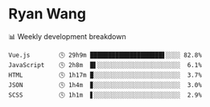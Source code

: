 # Ryan Wang

 <!-- waka-box start -->
📊 Weekly development breakdown
```text
Vue.js        🕓 29h9m ████████████████████▋░░░░ 82.8%
JavaScript    🕓 2h8m  █▌░░░░░░░░░░░░░░░░░░░░░░░  6.1%
HTML          🕓 1h17m ▉░░░░░░░░░░░░░░░░░░░░░░░░  3.7%
JSON          🕓 1h4m  ▊░░░░░░░░░░░░░░░░░░░░░░░░  3.0%
SCSS          🕓 1h1m  ▋░░░░░░░░░░░░░░░░░░░░░░░░  2.9%
```
<!-- Powered by https://github.com/YouEclipse/waka-box-go . -->
<!-- waka-box end -->
